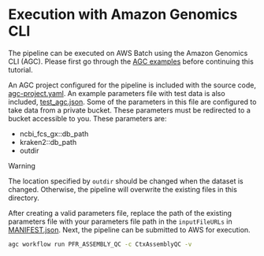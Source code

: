# Execution with Amazon Genomics CLI

The pipeline can be executed on AWS Batch using the Amazon Genomics CLI (AGC). Please first go through the [AGC examples](https://catalog.workshops.aws/agc-pipelines/en-US/02-running-pipelines/02-nextflow) before continuing this tutorial.

An AGC project configured for the pipeline is included with the source code, [agc-project.yaml](../agc-project.yaml). An example parameters file with test data is also included, [test_agc.json](../test_params/test_agc.json). Some of the parameters in this file are configured to take data from a private bucket. These parameters must be redirected to a bucket accessible to you. These parameters are:

- ncbi_fcs_gx::db_path
- kraken2::db_path
- outdir

> [!WARNING]
> The location specified by `outdir` should be changed when the dataset is changed. Otherwise, the pipeline will overwrite the existing files in this directory.

After creating a valid parameters file, replace the path of the existing parameters file with your parameters file path in the `inputFileURLs` in [MANIFEST.json](../MANIFEST.json). Next, the pipeline can be submitted to AWS for execution.

```bash
agc workflow run PFR_ASSEMBLY_QC -c CtxAssemblyQC -v
```
